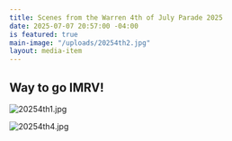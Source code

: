 ```yaml
---
title: Scenes from the Warren 4th of July Parade 2025
date: 2025-07-07 20:57:00 -04:00
is featured: true
main-image: "/uploads/20254th2.jpg"
layout: media-item
---
```


## Way to go IMRV!

![20254th1.jpg](/uploads/20254th1.jpg)

![20254th4.jpg](/uploads/20254th4.jpg)